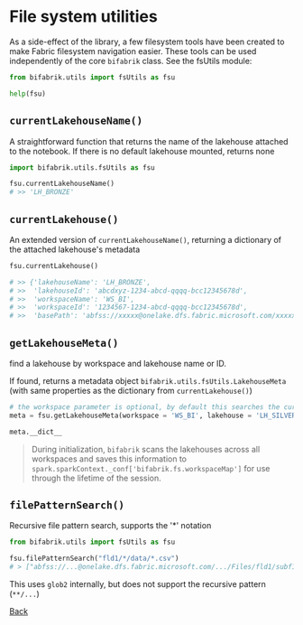 # File system utilities

As a side-effect of the library, a few filesystem tools have been created to make Fabric filesystem navigation easier. These tools can be used independently of the core `bifabrik` class. See the fsUtils module:

```python
from bifabrik.utils import fsUtils as fsu

help(fsu)
```
## `currentLakehouseName()`

A straightforward function that returns the name of the lakehouse attached to the notebook. If there is no default lakehouse mounted, returns none

```python
import bifabrik.utils.fsUtils as fsu

fsu.currentLakehouseName()
# >> 'LH_BRONZE'
```

## `currentLakehouse()`

An extended version of `currentLakehouseName()`, returning a dictionary of the attached lakehouse's metadata

```python
fsu.currentLakehouse()

# >> {'lakehouseName': 'LH_BRONZE',
# >>  'lakehouseId': 'abcdxyz-1234-abcd-qqqq-bcc12345678d',
# >>  'workspaceName': 'WS_BI',
# >>  'workspaceId': '1234567-1234-abcd-qqqq-bcc12345678d',
# >>  'basePath': 'abfss://xxxxx@onelake.dfs.fabric.microsoft.com/xxxxxx'}
```

## `getLakehouseMeta()`

find a lakehouse by workspace and lakehouse name or ID. 

If found, returns a metadata object `bifabrik.utils.fsUtils.LakehouseMeta` (with same properties as the dictionary from `currentLakehouse()`)

```python
# the workspace parameter is optional, by default this searches the current workspace
meta = fsu.getLakehouseMeta(workspace = 'WS_BI', lakehouse = 'LH_SILVER')

meta.__dict__
```
> During initialization, `bifabrik` scans the lakehouses across all workspaces and saves this  information to `spark.sparkContext._conf['bifabrik.fs.workspaceMap']` for use through the lifetime of the session.

## `filePatternSearch()`

Recursive file pattern search, supports the '*' notation

```python
from bifabrik.utils import fsUtils as fsu

fsu.filePatternSearch("fld1/*/data/*.csv")
# > ["abfss://...@onelake.dfs.fabric.microsoft.com/.../Files/fld1/subf1/data/file11.csv", "abfss://...@onelake.dfs.fabric.microsoft.com/.../Files/fld1/subf2/data/file21.csv", "Files/fld1/subf2/data/file22.csv"]
```

This uses `glob2` internally, but does not support the recursive pattern (`**/...`)

[Back](../index.md)
